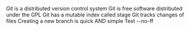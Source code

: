 Git is a distributed version control system
Git is free software distributed under the GPL
Git has a mutable index called stage
Git tracks changes of files
Creating a new branch is quick AND simple
Test --no-ff
